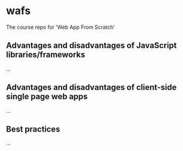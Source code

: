 # wafs
The course repo for 'Web App From Scratch'

## Advantages and disadvantages of JavaScript libraries/frameworks
...

## Advantages and disadvantages of client-side single page web apps
...

## Best practices
...
